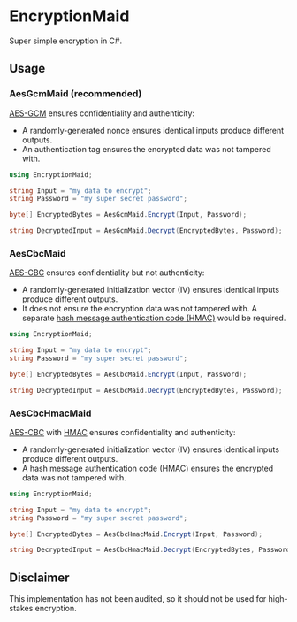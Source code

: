 # EncryptionMaid

Super simple encryption in C#.

## Usage

### AesGcmMaid (recommended)

[AES-GCM](https://medium.com/@pravallikayakkala123/understanding-aes-encryption-and-aes-gcm-mode-an-in-depth-exploration-using-java-e03be85a3faa) ensures confidentiality and authenticity:
- A randomly-generated nonce ensures identical inputs produce different outputs.
- An authentication tag ensures the encrypted data was not tampered with.

```cs
using EncryptionMaid;

string Input = "my data to encrypt";
string Password = "my super secret password";

byte[] EncryptedBytes = AesGcmMaid.Encrypt(Input, Password);

string DecryptedInput = AesGcmMaid.Decrypt(EncryptedBytes, Password);
```

### AesCbcMaid

[AES-CBC](https://www.studysmarter.co.uk/explanations/computer-science/cybersecurity-in-computer-science/cbc-mode) ensures confidentiality but not authenticity:
- A randomly-generated initialization vector (IV) ensures identical inputs produce different outputs.
- It does not ensure the encryption data was not tampered with. A separate [hash message authentication code (HMAC)](https://medium.com/@short_sparrow/how-hmac-works-step-by-step-explanation-with-examples-f4aff5efb40e) would be required.

```cs
using EncryptionMaid;

string Input = "my data to encrypt";
string Password = "my super secret password";

byte[] EncryptedBytes = AesCbcMaid.Encrypt(Input, Password);

string DecryptedInput = AesCbcMaid.Decrypt(EncryptedBytes, Password);
```

### AesCbcHmacMaid

[AES-CBC](https://www.studysmarter.co.uk/explanations/computer-science/cybersecurity-in-computer-science/cbc-mode) with [HMAC](https://security.stackexchange.com/a/63134) ensures confidentiality and authenticity:
- A randomly-generated initialization vector (IV) ensures identical inputs produce different outputs.
- A hash message authentication code (HMAC) ensures the encrypted data was not tampered with.

```cs
using EncryptionMaid;

string Input = "my data to encrypt";
string Password = "my super secret password";

byte[] EncryptedBytes = AesCbcHmacMaid.Encrypt(Input, Password);

string DecryptedInput = AesCbcHmacMaid.Decrypt(EncryptedBytes, Password);
```

## Disclaimer

This implementation has not been audited, so it should not be used for high-stakes encryption.